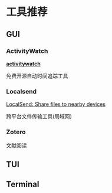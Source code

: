 # 工具推荐

## GUI

### ActivityWatch

**[activitywatch](https://github.com/ActivityWatch/activitywatch)**

免费开源自动时间追踪工具


### Localsend

[LocalSend: Share files to nearby devices](https://localsend.org/)

跨平台文件传输工具(局域网)

### Zotero

文献阅读

## TUI



## Terminal

